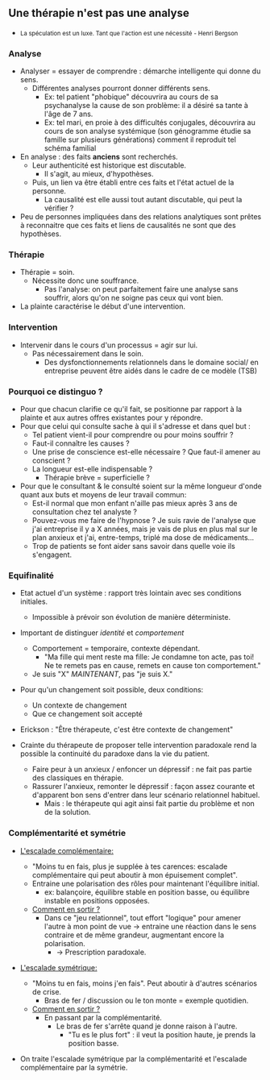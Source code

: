 
## Une thérapie n'est pas une analyse 

- <small> La spéculation est un luxe. Tant que l'action est une nécessité - Henri Bergson </small>  

### Analyse 

- Analyser = essayer de comprendre : démarche intelligente qui donne du sens.
	- Différentes analyses pourront donner différents sens. 
		- Ex: tel patient "phobique" découvrira au cours de sa psychanalyse la cause de son problème: il a désiré sa tante à l'âge de 7 ans. 
		- Ex: tel mari, en proie à des difficultés conjugales, découvrira au cours de son analyse systémique (son génogramme étudie sa famille sur plusieurs générations) comment il reproduit tel schéma familial
- En analyse : des faits **anciens** sont recherchés. 
	- Leur authenticité est historique est discutable.
		- Il s'agit, au mieux, d'hypothèses.
	- Puis, un lien va être établi entre ces faits et l'état actuel de la personne.
		- La causalité est elle aussi tout autant discutable, qui peut la vérifier ?
- Peu de personnes impliquées dans des relations analytiques sont prêtes à reconnaitre que ces faits et liens de causalités ne sont que des hypothèses.

### Thérapie 

- Thérapie = soin.
	- Nécessite donc une souffrance.
		- Pas l'analyse: on peut parfaitement faire une analyse sans souffrir, alors qu'on ne soigne pas ceux qui vont bien.
- La plainte caractérise le début d'une intervention.

### Intervention

- Intervenir dans le cours d'un processus = agir sur lui.
	- Pas nécessairement dans le soin.
		- Des dysfonctionnements relationnels dans le domaine social/ en entreprise peuvent être aidés dans le cadre de ce modèle (TSB)

### Pourquoi ce distinguo ?

- Pour que chacun clarifie ce qu'il fait,  se positionne par rapport à la plainte et aux autres offres existantes pour y répondre. 
- Pour que celui qui consulte sache à qui il s'adresse et dans quel but :
	- Tel patient vient-il pour comprendre ou pour moins souffrir ?
	- Faut-il connaître les causes ? 
	- Une prise de conscience est-elle nécessaire ? Que faut-il amener au conscient ? 
	- La longueur est-elle indispensable ? 
		- Thérapie brève = superficielle ? 
- Pour que le consultant & le consulté soient sur la même longueur d'onde quant aux buts et moyens de leur travail commun:
	- Est-il normal que mon enfant n'aille pas mieux après 3 ans de consultation chez tel analyste ? 
	- Pouvez-vous me faire de l'hypnose ? Je suis ravie de l'analyse que j'ai entreprise il y a X années, mais je vais de plus en plus mal sur le plan anxieux et j'ai, entre-temps, triplé ma dose de médicaments...
	- Trop de patients se font aider sans savoir dans quelle voie ils s'engagent. 


### Equifinalité 

- Etat actuel d'un système : rapport très lointain avec ses conditions initiales.
	- Impossible à prévoir son évolution de manière déterministe.

- Important de distinguer *identité* et *comportement* 
	- Comportement = temporaire, contexte dépendant.
		- "Ma fille qui ment reste ma fille: Je condamne ton acte, pas toi! Ne te remets pas en cause, remets en cause ton comportement."
	- Je suis "X" *MAINTENANT*, pas "je suis X."

- Pour qu'un changement soit possible, deux conditions:
	- Un contexte de changement
	- Que ce changement soit accepté
- Erickson : "Être thérapeute, c'est être contexte de changement"

- Crainte du thérapeute de proposer telle intervention paradoxale rend la possible la continuité du paradoxe dans la vie du patient.
	- Faire peur à un anxieux / enfoncer un dépressif : ne fait pas partie des classiques en thérapie. 
	- Rassurer l'anxieux, remonter le dépressif : façon assez courante et d'apparent bon sens d'entrer dans leur scénario relationnel habituel.
		- Mais : le thérapeute qui agit ainsi fait partie du problème et non de la solution.

### Complémentarité et symétrie 

- <u>L'escalade complémentaire:</u>
	- "Moins tu en fais, plus je supplée à tes carences: escalade complémentaire qui peut aboutir à mon épuisement complet".
	- Entraine une polarisation des rôles pour maintenant l'équilibre initial. 
		- ex: balançoire, équilibre stable en position basse, ou équilibre instable en positions opposées.
	- <u>Comment en sortir ?</u>
		- Dans ce "jeu relationnel", tout effort "logique" pour amener l'autre à mon point de vue -> entraine une réaction dans le sens contraire et de même grandeur, augmentant encore la polarisation.
			- -> Prescription paradoxale. 
- <u>L'escalade symétrique:</u> 
	- "Moins tu en fais, moins j'en fais". Peut aboutir à d'autres scénarios de crise.
		- Bras de fer / discussion ou le ton monte = exemple quotidien.
	- <u>Comment en sortir ?</u>
		- En passant par la complémentarité.
			- Le bras de fer s'arrête quand je donne raison à l'autre.
				- "Tu es le plus fort" : il veut la position haute, je prends la position basse.

- On traite l'escalade symétrique par la complémentarité et l'escalade complémentaire par la symétrie. 

